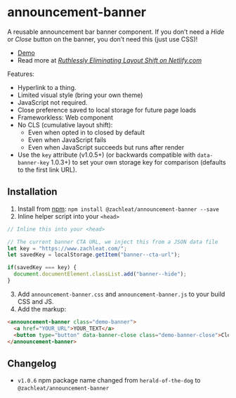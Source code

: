 # announcement-banner

A reusable announcement bar banner component. If you don’t need a _Hide_ or _Close_ button on the banner, you don’t need this (just use CSS)!

* [Demo](https://zachleat.github.io/announcement-banner/demo.html)
* Read more at [_Ruthlessly Eliminating Layout Shift on Netlify.com_](https://www.zachleat.com/web/layout-shift/)

Features:

* Hyperlink to a thing.
* Limited visual style (bring your own theme)
* JavaScript not required.
* Close preference saved to local storage for future page loads
* Frameworkless: Web component
* No CLS (cumulative layout shift):
  * Even when opted in to closed by default
  * Even when JavaScript fails
  * Even when JavaScript succeeds but runs after render
* Use the `key` attribute (v1.0.5+) (or backwards compatible with `data-banner-key` 1.0.3+) to set your own storage key for comparison (defaults to the first link URL).

## Installation

1. Install from [npm](https://www.npmjs.com/package/@zachleat/announcement-banner): `npm install @zachleat/announcement-banner --save`
2. Inline helper script into your `<head>`

```js
// Inline this into your <head>

// The current banner CTA URL, we inject this from a JSON data file
let key = "https://www.zachleat.com/";
let savedKey = localStorage.getItem("banner--cta-url");

if(savedKey === key) {
  document.documentElement.classList.add("banner--hide");
}
```

3. Add `announcement-banner.css` and `announcement-banner.js` to your build CSS and JS.
4. Add the markup:

```html
<announcement-banner class="demo-banner">
  <a href="YOUR_URL">YOUR_TEXT</a>
  <button type="button" data-banner-close class="demo-banner-close">Close</button>
</announcement-banner>
```

## Changelog

* `v1.0.6` npm package name changed from `herald-of-the-dog` to `@zachleat/announcement-banner`